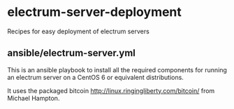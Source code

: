 electrum-server-deployment
==========================

Recipes for easy deployment of electrum servers

## ansible/electrum-server.yml

This is an ansible playbook to install all the required components for running an electrum server on a CentOS 6 or equivalent distributions.

It uses the packaged bitcoin http://linux.ringingliberty.com/bitcoin/ from Michael Hampton.
